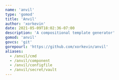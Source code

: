 ```yaml
---
name: 'anvil'
type: 'gomod'
title: 'Anvil'
author: 'xorkevin'
date: 2021-05-09T18:02:36-07:00
description: 'A compositional template generator'
gomod: 'anvil'
govcs: 'git'
gorepourl: 'https://github.com/xorkevin/anvil'
aliases:
  - /anvil/cmd
  - /anvil/component
  - /anvil/configfile
  - /anvil/secret/vault
---
```

